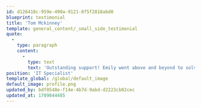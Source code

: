 ```yaml
---
id: d126418c-959e-490a-9121-8f5f2818abd0
blueprint: testimonial
title: 'Tom Mckinney'
template: general_content/_small_side_testimonial
quote:
  -
    type: paragraph
    content:
      -
        type: text
        text: 'Outstanding support! Emily went above and beyond to solve my problem.'
position: 'IT Specialist'
template_global: /global/default_image
default_image: profile.png
updated_by: bdf0548e-f14e-4b7d-9abd-d2223cb02cec
updated_at: 1709844485
---
```

